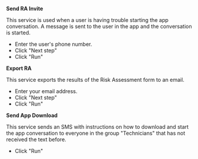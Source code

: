 **Send RA Invite**

This service is used when a user is having trouble starting the app conversation. A message is sent to the user in the app and the conversation is started.
* Enter the user's phone number.
* Click "Next step"
* Click "Run"

**Export RA**

This service exports the results of the Risk Assessment form to an email.
* Enter your email address.
* Click "Next step"
* Click "Run"

**Send App Download**

This service sends an SMS with instructions on how to download and start the app conversation to everyone in the group "Technicians" that has not received the text before.
* Click "Run"
